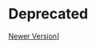 # Deprecated

[Newer Version](https://github.com/Autodesk-Forge/learn.forge.designautomation/tree/master/forgesample)]